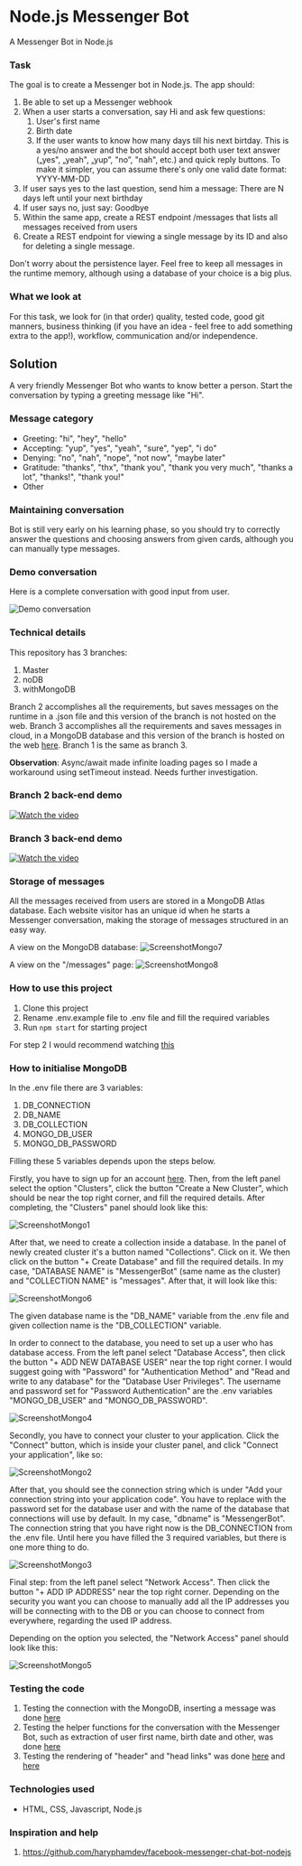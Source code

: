 # Node.js Messenger Bot
A Messenger Bot in Node.js

### Task

The goal is to create a Messenger bot in Node.js. The app should:

1. Be able to set up a Messenger webhook
2. When a user starts a conversation, say Hi and ask few questions:
   1. User's first name
   2. Birth date
   3. If the user wants to know how many days till his next birtday. This is a yes/no answer and the bot should accept both user text answer („yes", „yeah", „yup”, "no”, "nah", etc.) and quick reply buttons. To make it simpler, you can assume there's only one valid date format: YYYY-MM-DD
3. If user says yes to the last question, send him a message: There are N days left until your next birthday
4. If user says no, just say: Goodbye 
5. Within the same app, create a REST endpoint /messages that lists all messages received from users
6. Create a REST endpoint for viewing a single message by its ID and also for deleting a single message.

Don't worry about the persistence layer. Feel free to keep all messages in the runtime memory, although using a database of your choice is a big plus.

### What we look at

For this task, we look for (in that order) quality, tested code, good git manners, business thinking (if you have an idea - feel free to add something extra to the app!), workflow, communication and/or independence.

## Solution

A very friendly Messenger Bot who wants to know better a person. Start the conversation by typing a greeting message like "Hi".

### Message category

- Greeting: "hi", "hey", "hello"
- Accepting: "yup", "yes", "yeah", "sure", "yep", "i do"
- Denying: "no", "nah", "nope", "not now", "maybe later"
- Gratitude: "thanks", "thx", "thank you", "thank you very much", "thanks a lot", "thanks!", "thank you!"
- Other

### Maintaining conversation

Bot is still very early on his learning phase, so you should try to correctly answer the questions and choosing answers from given cards, although you can manually type messages.

### Demo conversation

Here is a complete conversation with good input from user.

![Demo conversation](https://github.com/JusticeBringer/Node.js-Messenger-Bot/blob/master/docPictures/demo.gif)

### Technical details

This repository has 3 branches:

1. Master
2. noDB
3. withMongoDB

Branch 2 accomplishes all the requirements, but saves messages on the runtime in a .json file and this version of the branch is not hosted on the web. 
Branch 3 accomplishes all the requirements and saves messages in cloud, in a MongoDB database and this version of the branch is hosted on the web [here](https://bot-messenger-node-js.herokuapp.com). 
Branch 1 is the same as branch 3.

**Observation**: Async/await made infinite loading pages so I made a workaround using setTimeout instead. Needs further investigation.

### Branch 2 back-end demo
[![Watch the video](https://github.com/JusticeBringer/Node.js-Messenger-Bot/blob/master/docPictures/videoOne.png)](https://www.youtube.com/watch?v=0Jv8TrkaiVA&feature=youtu.be)

### Branch 3 back-end demo
[![Watch the video](https://github.com/JusticeBringer/Node.js-Messenger-Bot/blob/master/docPictures/videoTwo.png)](https://www.youtube.com/watch?v=07d_gAP6bd0&feature=youtu.be)

### Storage of messages

All the messages received from users are stored in a MongoDB Atlas database. Each website visitor has an unique id when he starts a Messenger conversation, making the storage of messages structured in an easy way.

A view on the MongoDB database:
![ScreenshotMongo7](https://github.com/JusticeBringer/Node.js-Messenger-Bot/blob/master/docPictures/mongo7.PNG)

A view on the "/messages" page:
![ScreenshotMongo8](https://github.com/JusticeBringer/Node.js-Messenger-Bot/blob/master/docPictures/mongo8.PNG)

### How to use this project

1. Clone this project
2. Rename .env.example file to .env file and fill the required variables
3. Run ```npm start``` for starting project

For step 2 I would recommend watching [this](https://www.youtube.com/watch?v=Gv-FWOTY4TM&t=2511s)

### How to initialise MongoDB

In the .env file there are 3 variables:

1. DB_CONNECTION
2. DB_NAME
3. DB_COLLECTION
4. MONGO_DB_USER
5. MONGO_DB_PASSWORD

Filling these 5 variables depends upon the steps below.

Firstly, you have to sign up for an account [here](https://account.mongodb.com/account/register?n=%2Fv2%2F5f4fed9616fc651a9ef5d934&nextHash=%23clusters). Then, from the left panel select the option "Clusters", click the button "Create a New Cluster", which should be near the top right corner, and fill the required details.
After completing, the "Clusters" panel should look like this:

![ScreenshotMongo1](https://github.com/JusticeBringer/Node.js-Messenger-Bot/blob/master/docPictures/mongo1.PNG)

After that, we need to create a collection inside a database. In the panel of newly created cluster it's a button named "Collections". Click on it. We then click on the button "+ Create Database" and fill the required details. In my case, "DATABASE NAME" is "MessengerBot" (same name as the cluster) and "COLLECTION NAME" is "messages". After that, it will look like this:

![ScreenshotMongo6](https://github.com/JusticeBringer/Node.js-Messenger-Bot/blob/master/docPictures/mongo6.PNG)

The given database name is the "DB_NAME" variable from the .env file and given collection name is the "DB_COLLECTION" variable.

In order to connect to the database, you need to set up a user who has database access. From the left panel select "Database Access", then click the button "+ ADD NEW DATABASE USER" near the top right corner. I would suggest going with "Password" for "Authentication Method" and "Read and write to any database" for the "Database User Privileges". The username and password set for "Password Authentication" are the .env variables "MONGO_DB_USER" and "MONGO_DB_PASSWORD".

![ScreenshotMongo4](https://github.com/JusticeBringer/Node.js-Messenger-Bot/blob/master/docPictures/mongo4.PNG)

Secondly, you have to connect your cluster to your application. Click the "Connect" button, which is inside your cluster panel, and click "Connect your application", like so:

![ScreenshotMongo2](https://github.com/JusticeBringer/Node.js-Messenger-Bot/blob/master/docPictures/mongo2.PNG)

After that, you should see the connection string which is under "Add your connection string into your application code". You have to replace <password> with the password set for the database user and <dbname> with the name of the database that connections will use by default. In my case, "dbname" is "MessengerBot". 
The connection string that you have right now is the DB_CONNECTION from the .env file. Until here you have filled the 3 required variables, but there is one more thing to do.

![ScreenshotMongo3](https://github.com/JusticeBringer/Node.js-Messenger-Bot/blob/master/docPictures/mongo3.PNG)

Final step: from the left panel select "Network Access". Then click the button "+ ADD IP ADDRESS" near the top right corner. Depending on the security you want you can choose to manually add all the IP addresses you will be connecting with to the DB or you can choose to connect from everywhere, regarding the used IP address.

Depending on the option you selected, the "Network Access" panel should look like this:

![ScreenshotMongo5](https://github.com/JusticeBringer/Node.js-Messenger-Bot/blob/master/docPictures/mongo5.PNG)


### Testing the code

1. Testing the connection with the MongoDB, inserting a message was done [here](https://github.com/JusticeBringer/Node.js-Messenger-Bot/blob/master/src/controllers/messagesController.test.js)
2. Testing the helper functions for the conversation with the Messenger Bot, such as extraction of user first name, birth date and other, was done [here](https://github.com/JusticeBringer/Node.js-Messenger-Bot/blob/master/src/controllers/chatBotController.test.js)
3. Testing the rendering of "header" and "head links" was done [here](https://github.com/JusticeBringer/Node.js-Messenger-Bot/blob/master/src/controllers/headerController.test.js) and [here](https://github.com/JusticeBringer/Node.js-Messenger-Bot/blob/master/src/controllers/headLinksController.test.js)

### Technologies used

- HTML, CSS, Javascript, Node.js

### Inspiration and help

1. https://github.com/haryphamdev/facebook-messenger-chat-bot-nodejs
